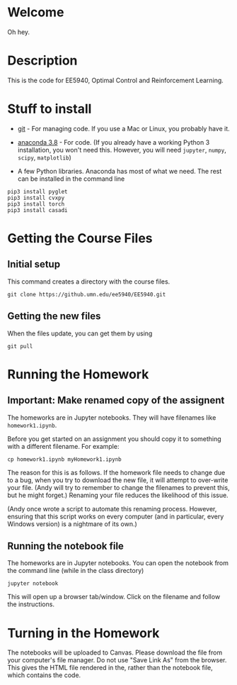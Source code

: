 # Welcome
Oh hey.

# Description

This is the code for EE5940, Optimal Control and Reinforcement Learning.

# Stuff to install

* [git](https://git-scm.com/) - For managing code. If you use a Mac or Linux, you probably have it.

* [anaconda 3.8](https://www.anaconda.com/download/) - For code. (If you already have a working Python 3 installation, you won't need this. However, you will need `jupyter`, `numpy`, `scipy`, `matplotlib`)

* A few Python libraries. Anaconda has most of what we need. The rest can be installed in the command line 

```
pip3 install pyglet
pip3 install cvxpy
pip3 install torch
pip3 install casadi
```

# Getting the Course Files

## Initial setup

This command creates a directory with the course files.

```
git clone https://github.umn.edu/ee5940/EE5940.git
```

## Getting the new files

When the files update, you can get them by using

```
git pull
```

# Running the Homework

## Important: Make renamed copy of the assignent

The homeworks are in Jupyter notebooks. They will have filenames like `homework1.ipynb`.

Before you get started on an assignment you should copy it to something with a different filename. For example:

```
cp homework1.ipynb myHomework1.ipynb
```

The reason for this is as follows. If the homework file needs to change due to a bug, when you try to download the new file, it will attempt to over-write your file. (Andy will try to remember to change the filenames to prevent this, but he might forget.) Renaming your file reduces the likelihood of this issue.

(Andy once wrote a script to automate this renaming process. However, ensuring that this script works on every computer (and in particular, every Windows version) is a nightmare of its own.)



## Running the notebook file

The homeworks are in Jupyter notebooks. You can open the notebook from the command line (while in the class directory)

```
jupyter notebook
```

This will open up a browser tab/window. Click on the filename and follow the instructions. 

# Turning in the Homework

The notebooks will be uploaded to Canvas. Please download the file from your computer's file manager. Do not use "Save Link As" from the browser. This gives the HTML file rendered in the, rather than the notebook file, which contains the code.


